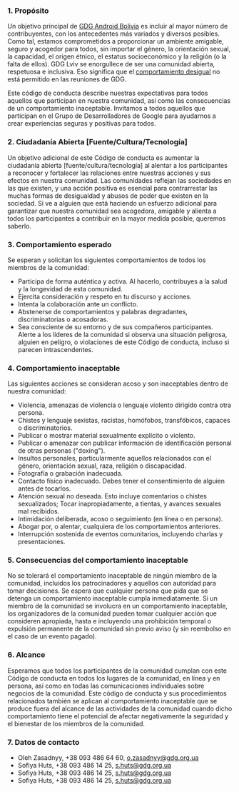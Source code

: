 ### 1. Propósito

Un objetivo principal de [GDG Android Bolivia](https://gdg.androidbolivia.com/) es incluir al mayor número de contribuyentes, con los antecedentes más variados y diversos posibles. Como tal, estamos comprometidos a proporcionar un ambiente amigable, seguro y acogedor para todos, sin importar el género, la orientación sexual, la capacidad, el origen étnico, el estatus socioeconómico y la religión (o la falta de ellos).
GDG Lviv se enorgullece de ser una comunidad abierta, respetuosa e inclusiva. Eso significa que el [comportamiento desigual](https://meta.wikimedia.org/wiki/Don%27t_be_a_jerk) no está permitido en las reuniones de GDG.

Este código de conducta describe nuestras expectativas para todos aquellos que participan en nuestra comunidad, así como las consecuencias de un comportamiento inaceptable.
Invitamos a todos aquellos que participan en el Grupo de Desarrolladores de Google para ayudarnos a crear experiencias seguras y positivas para todos.

### 2. Ciudadanía Abierta [Fuente/Cultura/Tecnología]

Un objetivo adicional de este Código de conducta es aumentar la ciudadanía abierta [fuente/cultura/tecnología] al alentar a los participantes a reconocer y fortalecer las relaciones entre nuestras acciones y sus efectos en nuestra comunidad. Las comunidades reflejan las sociedades en las que existen, y una acción positiva es esencial para contrarrestar las muchas formas de desigualdad y abusos de poder que existen en la sociedad. Si ve a alguien que está haciendo un esfuerzo adicional para garantizar que nuestra comunidad sea acogedora, amigable y alienta a todos los participantes a contribuir en la mayor medida posible, queremos saberlo.

### 3. Comportamiento esperado

Se esperan y solicitan los siguientes comportamientos de todos los miembros de la comunidad:

- Participa de forma auténtica y activa. Al hacerlo, contribuyes a la salud y la longevidad de esta comunidad.
- Ejercita consideración y respeto en tu discurso y acciones.
- Intenta la colaboración ante un conflicto.
- Abstenerse de comportamientos y palabras degradantes, discriminatorias o acosadoras.
- Sea consciente de su entorno y de sus compañeros participantes. Alerte a los líderes de la comunidad si observa una situación peligrosa, alguien en peligro, o violaciones de este Código de conducta, incluso si parecen intrascendentes.

### 4. Comportamiento inaceptable

Las siguientes acciones se consideran acoso y son inaceptables dentro de nuestra comunidad:

- Violencia, amenazas de violencia o lenguaje violento dirigido contra otra persona.
- Chistes y lenguaje sexistas, racistas, homófobos, transfóbicos, capaces o discriminatorios.
- Publicar o mostrar material sexualmente explícito o violento.
- Publicar o amenazar con publicar información de identificación personal de otras personas ("doxing").
- Insultos personales, particularmente aquellos relacionados con el género, orientación sexual, raza, religión o discapacidad.
- Fotografía o grabación inadecuada.
- Contacto físico inadecuado. Debes tener el consentimiento de alguien antes de tocarlos.
- Atención sexual no deseada. Esto incluye comentarios o chistes sexualizados; Tocar inapropiadamente, a tientas, y avances sexuales mal recibidos.
- Intimidación deliberada, acoso o seguimiento (en línea o en persona).
- Abogar por, o alentar, cualquiera de los comportamientos anteriores.
- Interrupción sostenida de eventos comunitarios, incluyendo charlas y presentaciones.

###  5. Consecuencias del comportamiento inaceptable

No se tolerará el comportamiento inaceptable de ningún miembro de la comunidad, incluidos los patrocinadores y aquellos con autoridad para tomar decisiones.
Se espera que cualquier persona que pida que se detenga un comportamiento inaceptable cumpla inmediatamente.
Si un miembro de la comunidad se involucra en un comportamiento inaceptable, los organizadores de la comunidad pueden tomar cualquier acción que consideren apropiada, hasta e incluyendo una prohibición temporal o expulsión permanente de la comunidad sin previo aviso (y sin reembolso en el caso de un evento pagado).

### 6. Alcance

Esperamos que todos los participantes de la comunidad cumplan con este Código de conducta en todos los lugares de la comunidad, en línea y en persona, así como en todas las comunicaciones individuales sobre negocios de la comunidad. Este código de conducta y sus procedimientos relacionados también se aplican al comportamiento inaceptable que se produce fuera del alcance de las actividades de la comunidad cuando dicho comportamiento tiene el potencial de afectar negativamente la seguridad y el bienestar de los miembros de la comunidad.

### 7. Datos de contacto

- Oleh Zasadnyy, +38 093 486 64 60, [o.zasadnyy@gdg.org.ua](mailto:o.zasadnyy@gdg.org.ua)
- Sofiya Huts, +38 093 486 14 25, [s.huts@gdg.org.ua](mailto:s.huts@gdg.org.ua)
- Sofiya Huts, +38 093 486 14 25, [s.huts@gdg.org.ua](mailto:s.huts@gdg.org.ua)
- Sofiya Huts, +38 093 486 14 25, [s.huts@gdg.org.ua](mailto:s.huts@gdg.org.ua)
